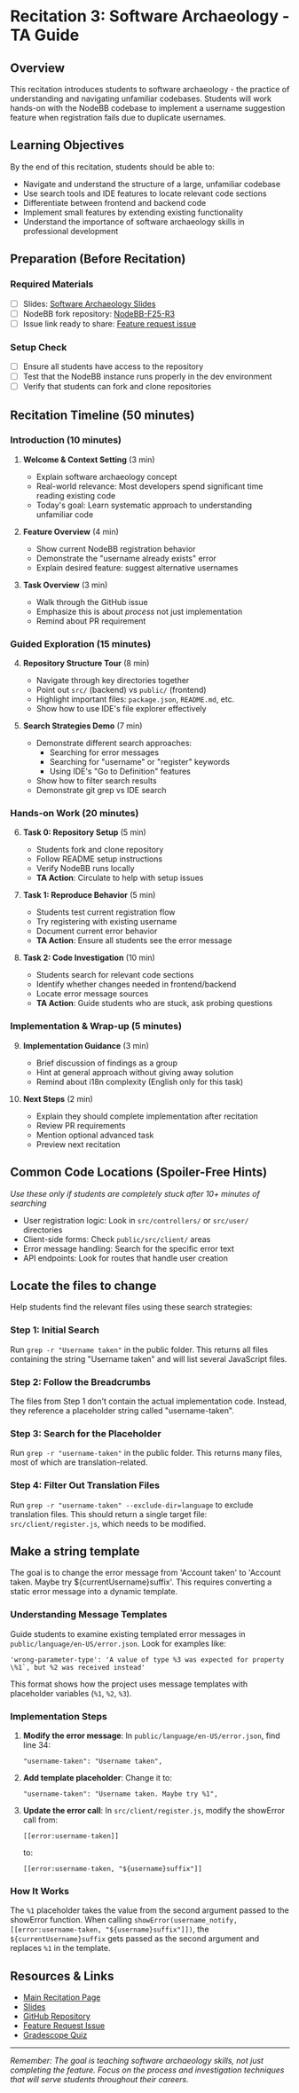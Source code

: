 # Recitation 3: Software Archaeology - TA Guide

## Overview
This recitation introduces students to software archaeology - the practice of understanding and navigating unfamiliar codebases. Students will work hands-on with the NodeBB codebase to implement a username suggestion feature when registration fails due to duplicate usernames.

## Learning Objectives
By the end of this recitation, students should be able to:
- Navigate and understand the structure of a large, unfamiliar codebase
- Use search tools and IDE features to locate relevant code sections
- Differentiate between frontend and backend code
- Implement small features by extending existing functionality
- Understand the importance of software archaeology skills in professional development

## Preparation (Before Recitation)
### Required Materials
- [ ] Slides: [Software Archaeology Slides](https://docs.google.com/presentation/d/19ym2ZT1t6W4942ayiTozBwoFtsEOPANeRBH1UB7g9k4/edit?usp=sharing)
- [ ] NodeBB fork repository: [NodeBB-F25-R3](https://github.com/CMU-313/NodeBB-F25-R3)
- [ ] Issue link ready to share: [Feature request issue](https://github.com/CMU-313/NodeBB-F25-R3/issues/1)

### Setup Check
- [ ] Ensure all students have access to the repository
- [ ] Test that the NodeBB instance runs properly in the dev environment
- [ ] Verify that students can fork and clone repositories

## Recitation Timeline (50 minutes)

### Introduction (10 minutes)
1. **Welcome & Context Setting** (3 min)
   - Explain software archaeology concept
   - Real-world relevance: Most developers spend significant time reading existing code
   - Today's goal: Learn systematic approach to understanding unfamiliar code

2. **Feature Overview** (4 min)
   - Show current NodeBB registration behavior
   - Demonstrate the "username already exists" error
   - Explain desired feature: suggest alternative usernames

3. **Task Overview** (3 min)
   - Walk through the GitHub issue
   - Emphasize this is about *process* not just implementation
   - Remind about PR requirement

### Guided Exploration (15 minutes)
4. **Repository Structure Tour** (8 min)
   - Navigate through key directories together
   - Point out `src/` (backend) vs `public/` (frontend)
   - Highlight important files: `package.json`, `README.md`, etc.
   - Show how to use IDE's file explorer effectively

5. **Search Strategies Demo** (7 min)
   - Demonstrate different search approaches:
     - Searching for error messages
     - Searching for "username" or "register" keywords
     - Using IDE's "Go to Definition" features
   - Show how to filter search results
   - Demonstrate git grep vs IDE search

### Hands-on Work (20 minutes)
6. **Task 0: Repository Setup** (5 min)
   - Students fork and clone repository
   - Follow README setup instructions
   - Verify NodeBB runs locally
   - **TA Action**: Circulate to help with setup issues

7. **Task 1: Reproduce Behavior** (5 min)
   - Students test current registration flow
   - Try registering with existing username
   - Document current error behavior
   - **TA Action**: Ensure all students see the error message

8. **Task 2: Code Investigation** (10 min)
   - Students search for relevant code sections
   - Identify whether changes needed in frontend/backend
   - Locate error message sources
   - **TA Action**: Guide students who are stuck, ask probing questions

### Implementation & Wrap-up (5 minutes)
9. **Implementation Guidance** (3 min)
   - Brief discussion of findings as a group
   - Hint at general approach without giving away solution
   - Remind about i18n complexity (English only for this task)

10. **Next Steps** (2 min)
    - Explain they should complete implementation after recitation
    - Review PR requirements
    - Mention optional advanced task
    - Preview next recitation


## Common Code Locations (Spoiler-Free Hints)

*Use these only if students are completely stuck after 10+ minutes of searching*

- User registration logic: Look in `src/controllers/` or `src/user/` directories
- Client-side forms: Check `public/src/client/` areas
- Error message handling: Search for the specific error text
- API endpoints: Look for routes that handle user creation

## Locate the files to change

Help students find the relevant files using these search strategies:

### Step 1: Initial Search
Run `grep -r "Username taken"` in the public folder. This returns all files containing the string "Username taken" and will list several JavaScript files.

### Step 2: Follow the Breadcrumbs  
The files from Step 1 don't contain the actual implementation code. Instead, they reference a placeholder string called "username-taken".

### Step 3: Search for the Placeholder
Run `grep -r "username-taken"` in the public folder. This returns many files, most of which are translation-related.

### Step 4: Filter Out Translation Files
Run `grep -r "username-taken" --exclude-dir=language` to exclude translation files. This should return a single target file: `src/client/register.js`, which needs to be modified.

## Make a string template

The goal is to change the error message from 'Account taken' to 'Account taken. Maybe try ${currentUsername}suffix'. This requires converting a static error message into a dynamic template.

### Understanding Message Templates
Guide students to examine existing templated error messages in `public/language/en-US/error.json`. Look for examples like:
```
'wrong-parameter-type': 'A value of type %3 was expected for property \%1`, but %2 was received instead'
```

This format shows how the project uses message templates with placeholder variables (`%1`, `%2`, `%3`).

### Implementation Steps
1. **Modify the error message**: In `public/language/en-US/error.json`, find line 34:
   ```
   "username-taken": "Username taken",
   ```
   
2. **Add template placeholder**: Change it to:
   ```
   "username-taken": "Username taken. Maybe try %1",
   ```

3. **Update the error call**: In `src/client/register.js`, modify the showError call from:
   ```
   [[error:username-taken]]
   ```
   to:
   ```
   [[error:username-taken, "${username}suffix"]]
   ```

### How It Works
The `%1` placeholder takes the value from the second argument passed to the showError function. When calling `showError(username_notify, [[error:username-taken, "${username}suffix"]])`, the `${currentUsername}suffix` gets passed as the second argument and replaces `%1` in the template.

## Resources & Links
- [Main Recitation Page](reci3-archaeology.md)
- [Slides](https://docs.google.com/presentation/d/19ym2ZT1t6W4942ayiTozBwoFtsEOPANeRBH1UB7g9k4/edit?usp=sharing)
- [GitHub Repository](https://github.com/CMU-313/NodeBB-F25-R3)
- [Feature Request Issue](https://github.com/CMU-313/NodeBB-F25-R3/issues)
- [Gradescope Quiz](https://www.gradescope.com/courses/1086939/assignments/6689436/)

---

*Remember: The goal is teaching software archaeology skills, not just completing the feature. Focus on the process and investigation techniques that will serve students throughout their careers.*

